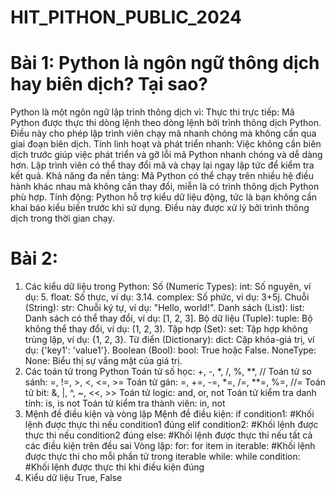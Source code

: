 # HIT_PITHON_PUBLIC_2024
# Bài 1: Python là ngôn ngữ thông dịch hay biên dịch? Tại sao?
Python là một ngôn ngữ lập trình thông dịch vì:
  Thực thi trực tiếp: Mã Python được thực thi dòng lệnh theo dòng lệnh bởi trình thông dịch Python. Điều này cho phép lập trình viên chạy mã nhanh chóng mà không cần qua giai đoạn biên dịch.
  Tính linh hoạt và phát triển nhanh: Việc không cần biên dịch trước giúp việc phát triển và gỡ lỗi mã Python nhanh chóng và dễ dàng hơn. Lập trình viên có thể thay đổi mã và chạy lại ngay lập tức để kiểm tra kết quả.
  Khả năng đa nền tảng: Mã Python có thể chạy trên nhiều hệ điều hành khác nhau mà không cần thay đổi, miễn là có trình thông dịch Python phù hợp.
  Tính động: Python hỗ trợ kiểu dữ liệu động, tức là bạn không cần khai báo kiểu biến trước khi sử dụng. Điều này được xử lý bởi trình thông dịch trong thời gian chạy.
# Bài 2:
1. Các kiểu dữ liệu trong Python:
Số (Numeric Types):
int: Số nguyên, ví dụ: 5.
float: Số thực, ví dụ: 3.14.
complex: Số phức, ví dụ: 3+5j.
Chuỗi (String):
str: Chuỗi ký tự, ví dụ: "Hello, world!".
Danh sách (List):
list: Danh sách có thể thay đổi, ví dụ: [1, 2, 3].
Bộ dữ liệu (Tuple):
tuple: Bộ không thể thay đổi, ví dụ: (1, 2, 3).
Tập hợp (Set):
set: Tập hợp không trùng lặp, ví dụ: {1, 2, 3}.
Từ điển (Dictionary):
dict: Cặp khóa-giá trị, ví dụ: {'key1': 'value1'}.
Boolean (Bool):
bool: True hoặc False.
NoneType:
None: Biểu thị sự vắng mặt của giá trị.
2. Các toán tử trong Python
Toán tử số học: +, -, *, /, %, **, //
Toán tử so sánh: =, !=, >, <, <=, >=
Toán tử gán: =, +=, -=, *=, /=, **=, %=, //=
Toán tử bit: &, |, ^, ~, <<, >>
Toán tử logic: and, or, not
Toán tử kiểm tra danh tính: is, is not
Toán tử kiểm tra thành viên: in, not 
3. Mệnh đề điều kiện và vòng lặp
Mệnh đề điều kiện:
if condition1:
    #Khối lệnh được thực thi nếu condition1 đúng
elif condition2:
    #Khối lệnh được thực thi nếu condition2 đúng
else:
    #Khối lệnh được thực thi nếu tất cả các điều kiện trên đều sai
Vòng lặp:
  for:
      for item in iterable:
    #Khối lệnh được thực thi cho mỗi phần tử trong iterable
  while: 
      while condition:
    #Khối lệnh được thực thi khi điều kiện đúng
4. Kiểu dữ liệu True, False
